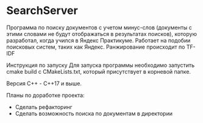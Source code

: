 SearchServer
========
Программа по поиску документов с учетом минус-слов (документы с этими словами не будут отображаться в результатах поисков), которую разработал, когда учился в Яндекс Практикуме. Работает на подобии поисковых систем, таких как Яндекс. Ранжирование происходит по TF-IDF

Инструкция по запуску
Для запуска программы необходимо запустить cmake build c CMakeLists.txt, который присутствует в корневой папке.

Версия С++ - C++17 и выше.


Планы по доработке проекта:
- Сделать рефакторинг
- Сделать возможность поиска по документам в директории
